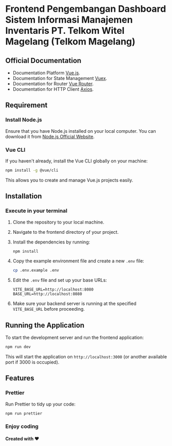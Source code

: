# Frontend Pengembangan Dashboard Sistem Informasi Manajemen Inventaris PT. Telkom Witel Magelang (Telkom Magelang)

## Official Documentation

- Documentation Platform [Vue.js](https://vuejs.org/).
- Documentation for State Management [Vuex](https://vuex.vuejs.org/).
- Documentation for Router [Vue Router](https://router.vuejs.org/).
- Documentation for HTTP Client [Axios](https://axios-http.com/).

## Requirement

### Install Node.js

Ensure that you have Node.js installed on your local computer. You can download it from [Node.js Official Website](https://nodejs.org/en/).

### Vue CLI

If you haven't already, install the Vue CLI globally on your machine:

```bash
npm install -g @vue/cli
```

This allows you to create and manage Vue.js projects easily.

## Installation

### Execute in your terminal

1. Clone the repository to your local machine.

2. Navigate to the frontend directory of your project.

3. Install the dependencies by running:

   ```bash
   npm install
   ```

4. Copy the example environment file and create a new `.env` file:

   ```bash
   cp .env.example .env
   ```

5. Edit the `.env` file and set up your base URLs:

   ```env
   VITE_BASE_URL=http://localhost:8080
   BASE_URL=http://localhost:8080
   ```

6. Make sure your backend server is running at the specified `VITE_BASE_URL` before proceeding.

## Running the Application

To start the development server and run the frontend application:

```bash
npm run dev
```

This will start the application on `http://localhost:3000` (or another available port if 3000 is occupied).

## Features

### Prettier

Run Prettier to tidy up your code:

```bash
npm run prettier
```

### Enjoy coding

#### Created with ❤️
